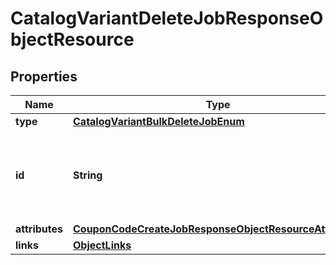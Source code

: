 # CatalogVariantDeleteJobResponseObjectResource

## Properties
Name | Type | Description | Notes
------------ | ------------- | ------------- | -------------
**type** | [**CatalogVariantBulkDeleteJobEnum**](CatalogVariantBulkDeleteJobEnum.md) |  | 
**id** | **String** | Unique identifier for retrieving the job. Generated by Klaviyo. | 
**attributes** | [**CouponCodeCreateJobResponseObjectResourceAttributes**](CouponCodeCreateJobResponseObjectResourceAttributes.md) |  | 
**links** | [**ObjectLinks**](ObjectLinks.md) |  | 
